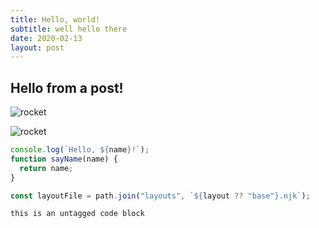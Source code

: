 ```yaml
---
title: Hello, world!
subtitle: well hello there
date: 2020-02-13
layout: post
---
```


## Hello from a post!

![rocket](/img/rocket.png)

<picture>
  <source media="(min-width: 1024px)" srcset="/img/rocket.png 1x, /img/rocket.png 2x" />
  <img alt="rocket" src="/img/rocket.png" />
</picture>

```js
console.log(`Hello, ${name}!`);
function sayName(name) {
  return name;
}
```

```ts
const layoutFile = path.join("layouts", `${layout ?? "base"}.njk`);
```

```
this is an untagged code block
```
